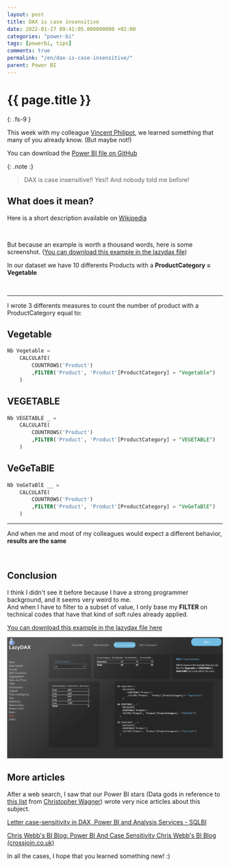 ```yaml
---
layout: post
title: DAX is case insensitive
date: 2022-01-27 09:41:05.000000000 +01:00
categories: "power-bi"
tags: [powerbi, tips]
comments: true
permalink: "/en/dax-is-case-insensitive/"
parent: Power BI
---
```

# {{ page.title }}
{: .fs-9 }


This week with my colleague <a href="https://www.linkedin.com/in/vincent-philippot-227bb2139/" data-type="URL" data-id="https://www.linkedin.com/in/vincent-philippot-227bb2139/">Vincent Philipot</a>, we learned something that many of you already know. (But maybe not!)

You can download the [Power BI file on GitHub](https://github.com/arnaudgastelblum/LazyDAX/raw/master/LazyDAX.pbix)


{: .note :}
>DAX is case insensitive!!
>    Yes!! And nobody told me before!


## What does it mean?

Here is a short description available on <a href="https://en.wikipedia.org/wiki/Case_sensitivity" data-type="URL" data-id="https://en.wikipedia.org/wiki/Case_sensitivity">Wikipedia</a>

<img src="{{ site.baseurl }}/assets/2022/01/image.png" alt="" class="wp-image-5136" />

But because an example is worth a thousand words, here is some screenshot. (<a href="https://lazysnail.net/en/lazydax/" data-type="URL" data-id="https://lazysnail.net/en/lazydax/">You can download this example in the lazydax file</a>)

In our dataset we have 10 differents Products with a **ProductCategory = Vegetable**

<img src="{{ site.baseurl }}/assets/2022/01/image-1.png" alt="" class="wp-image-5139" />

---

I wrote 3 differents measures to count the number of product with a ProductCategory equal to:

## Vegetable

```sql
Nb Vegetable = 
    CALCULATE(
        COUNTROWS('Product')
        ,FILTER('Product', 'Product'[ProductCategory] = "Vegetable")
    )
```

## VEGETABLE

```sql
Nb VEGETABLE _ = 
    CALCULATE(
        COUNTROWS('Product')
        ,FILTER('Product', 'Product'[ProductCategory] = "VEGETABLE")
    )
```

## VeGeTaBlE


```sql
Nb VeGeTaBlE __ = 
    CALCULATE(
        COUNTROWS('Product')
        ,FILTER('Product', 'Product'[ProductCategory] = "VeGeTaBlE")
    )
```

---

And when me and most of my colleagues would expect a different behavior, **results are the same**

<img src="{{ site.baseurl }}/assets/2022/01/image-2.png" alt="" class="wp-image-5144" />


## Conclusion

I think I didn't see it before because I have a strong programmer background, and it seems very weird to me.<br />And when I have to filter to a subset of value, I only base my <strong>FILTER </strong>on technical codes that have that kind of soft rules already applied.


<a href="https://lazysnail.net/en/lazydax/" data-type="URL" data-id="https://lazysnail.net/en/lazydax/">You can download this example in the lazydax file here</a>

![DAX is case insensitive](../assets/../../assets/PBIDesktop_DAXisCaseInsensitive.png)


## More articles

After a web search, I saw that our Power BI stars (Data gods in reference to <a href="https://www.kratosbi.com/data-gods" data-type="URL" data-id="https://www.kratosbi.com/data-gods">this list</a> from <a href="https://www.linkedin.com/in/wagnerchris/" data-type="URL" data-id="https://www.linkedin.com/in/wagnerchris/">Christopher Wagner</a>) wrote very nice articles about this subject.

<a href="https://www.sqlbi.com/articles/letter-case-sensitivity-in-dax-power-bi-and-analysis-services/">Letter case-sensitivity in DAX, Power BI and Analysis Services - SQLBI</a>

<a href="https://blog.crossjoin.co.uk/2019/10/06/power-bi-and-case-sensitivity/">Chris Webb's BI Blog: Power BI And Case Sensitivity Chris Webb's BI Blog (crossjoin.co.uk)</a>


In all the cases, I hope that you learned something new! :)

